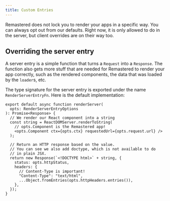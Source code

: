 ```yaml
---
title: Custom Entries
---
```


Remastered does not lock you to render your apps in a specific way. You can always opt out from our defaults. Right now, it is only allowed to do in the server, but client overrides are on their way too.

## Overriding the server entry

A server entry is a simple function that turns a `Request` into a `Response`. The function also gets more stuff that are needed for Remastered to render your app correctly, such as the rendered components, the data that was loaded by the `loader`s, etc.

The type signature for the server entry is exported under the name `RenderServerEntryFn`. Here is the default implementation:

```tsx
export default async function renderServer(
  opts: RenderServerEntryOptions
): Promise<Response> {
  // We render our React component into a string
  const string = ReactDOMServer.renderToString(
    // opts.Component is the Remastered app!
    <opts.Component ctx={opts.ctx} requestedUrl={opts.request.url} />
  );

  // Return an HTTP response based on the value.
  // You can see we also add doctype, which is not available to do
  // in plain JSX.
  return new Response(`<!DOCTYPE html>` + string, {
    status: opts.httpStatus,
    headers: {
      // Content-Type is important!
      "Content-Type": "text/html",
      ...Object.fromEntries(opts.httpHeaders.entries()),
    },
  });
}
```
